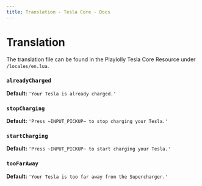 ```yaml
---
title: Translation - Tesla Core - Docs
---
```


# Translation

The translation file can be found in the Playlolly Tesla Core Resource under `/locales/en.lua`.

### `alreadyCharged`

**Default:** `'Your Tesla is already charged.'`

### `stopCharging`

**Default:** `'Press ~INPUT_PICKUP~ to stop charging your Tesla.'`

### `startCharging`

**Default:** `'Press ~INPUT_PICKUP~ to start charging your Tesla.'`

### `tooFarAway`

**Default:** `'Your Tesla is too far away from the Supercharger.'`
